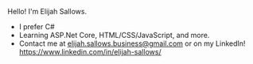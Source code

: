 Hello! I'm Elijah Sallows.
- I prefer C#
- Learning ASP.Net Core, HTML/CSS/JavaScript, and more.
- Contact me at elijah.sallows.business@gmail.com or on my LinkedIn! https://www.linkedin.com/in/elijah-sallows/
